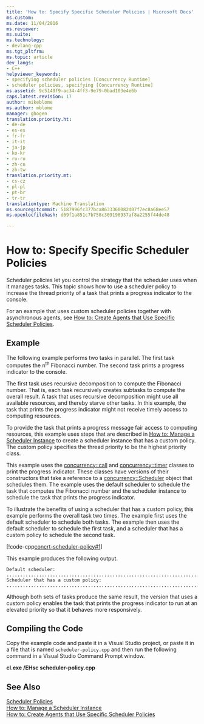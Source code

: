 ```yaml
---
title: 'How to: Specify Specific Scheduler Policies | Microsoft Docs'
ms.custom: 
ms.date: 11/04/2016
ms.reviewer: 
ms.suite: 
ms.technology:
- devlang-cpp
ms.tgt_pltfrm: 
ms.topic: article
dev_langs:
- C++
helpviewer_keywords:
- specifying scheduler policies [Concurrency Runtime]
- scheduler policies, specifying [Concurrency Runtime]
ms.assetid: 9c5149f9-ac34-4ff3-9e79-0bad103e4e6b
caps.latest.revision: 17
author: mikeblome
ms.author: mblome
manager: ghogen
translation.priority.ht:
- de-de
- es-es
- fr-fr
- it-it
- ja-jp
- ko-kr
- ru-ru
- zh-cn
- zh-tw
translation.priority.mt:
- cs-cz
- pl-pl
- pt-br
- tr-tr
translationtype: Machine Translation
ms.sourcegitcommit: 5187996fc377bca8633360082d07f7ec8a68ee57
ms.openlocfilehash: d69f1a851c7b758c309198937af8a2255f44de48

---
```

# How to: Specify Specific Scheduler Policies
Scheduler policies let you control the strategy that the scheduler uses when it manages tasks. This topic shows how to use a scheduler policy to increase the thread priority of a task that prints a progress indicator to the console.  
  
 For an example that uses custom scheduler policies together with asynchronous agents, see [How to: Create Agents that Use Specific Scheduler Policies](../../parallel/concrt/how-to-create-agents-that-use-specific-scheduler-policies.md).  
  
## Example  
 The following example performs two tasks in parallel. The first task computes the n<sup>th</sup> Fibonacci number. The second task prints a progress indicator to the console.  
  
 The first task uses recursive decomposition to compute the Fibonacci number. That is, each task recursively creates subtasks to compute the overall result. A task that uses recursive decomposition might use all available resources, and thereby starve other tasks. In this example, the task that prints the progress indicator might not receive timely access to computing resources.  
  
 To provide the task that prints a progress message fair access to computing resources, this example uses steps that are described in [How to: Manage a Scheduler Instance](../../parallel/concrt/how-to-manage-a-scheduler-instance.md) to create a scheduler instance that has a custom policy. The custom policy specifies the thread priority to be the highest priority class.  
  
 This example uses the [concurrency::call](../../parallel/concrt/reference/call-class.md) and [concurrency::timer](../../parallel/concrt/reference/timer-class.md) classes to print the progress indicator. These classes have versions of their constructors that take a reference to a [concurrency::Scheduler](../../parallel/concrt/reference/scheduler-class.md) object that schedules them. The example uses the default scheduler to schedule the task that computes the Fibonacci number and the scheduler instance to schedule the task that prints the progress indicator.  
  
 To illustrate the benefits of using a scheduler that has a custom policy, this example performs the overall task two times. The example first uses the default scheduler to schedule both tasks. The example then uses the default scheduler to schedule the first task, and a scheduler that has a custom policy to schedule the second task.  
  
 [!code-cpp[concrt-scheduler-policy#1](../../parallel/concrt/codesnippet/cpp/how-to-specify-specific-scheduler-policies_1.cpp)]  
  
 This example produces the following output.  
  
```Output  
Default scheduler:  
...........................................................................done  
Scheduler that has a custom policy:  
...........................................................................done  
```  
  
 Although both sets of tasks produce the same result, the version that uses a custom policy enables the task that prints the progress indicator to run at an elevated priority so that it behaves more responsively.  
  
## Compiling the Code  
 Copy the example code and paste it in a Visual Studio project, or paste it in a file that is named `scheduler-policy.cpp` and then run the following command in a Visual Studio Command Prompt window.  
  
 **cl.exe /EHsc scheduler-policy.cpp**  
  
## See Also  
 [Scheduler Policies](../../parallel/concrt/scheduler-policies.md)   
 [How to: Manage a Scheduler Instance](../../parallel/concrt/how-to-manage-a-scheduler-instance.md)   
 [How to: Create Agents that Use Specific Scheduler Policies](../../parallel/concrt/how-to-create-agents-that-use-specific-scheduler-policies.md)




<!--HONumber=Jan17_HO1-->


